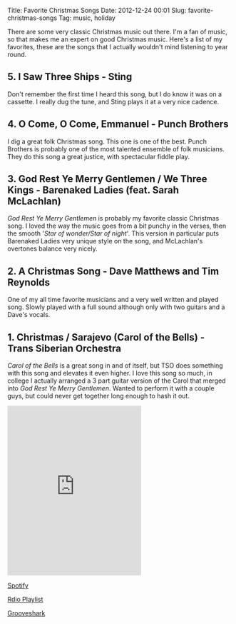 Title: Favorite Christmas Songs
Date: 2012-12-24 00:01
Slug: favorite-christmas-songs
Tag: music, holiday

There are some very classic Christmas music out there.  I'm a fan of music, so that makes me an expert on good Christmas music.  Here's a list of my favorites, these are the songs that I actually wouldn't mind listening to year round.

## 5. I Saw Three Ships - Sting

Don't remember the first time I heard this song, but I do know it was on a cassette.  I really dug the tune, and Sting plays it at a very nice cadence.

## 4. O Come, O Come, Emmanuel - Punch Brothers

I dig a great folk Christmas song.  This one is one of the best.  Punch Brothers is probably one of the most talented ensemble of folk musicians.  They do this song a great justice, with spectacular fiddle play.

## 3. God Rest Ye Merry Gentlemen / We Three Kings - Barenaked Ladies (feat. Sarah McLachlan)

_God Rest Ye Merry Gentlemen_ is probably my favorite classic Christmas song.  I loved the way the music goes from a bit punchy in the verses, then the smooth '_Star of wonder/Star of night_'.  This version in particular puts Barenaked Ladies very unique style on the song, and McLachlan's overtones balance very nicely.

## 2. A Christmas Song - Dave Matthews and Tim Reynolds

One of my all time favorite musicians and a very well written and played song.  Slowly played with a full sound although only with two guitars and a Dave's vocals.

## 1. Christmas / Sarajevo (Carol of the Bells) - Trans Siberian Orchestra

_Carol of the Bells_ is a great song in and of itself, but TSO does something with this song and elevates it even higher.  I love this song so much, in college I actually arranged a 3 part guitar version of the Carol that merged into _God Rest Ye Merry Gentlemen_.  Wanted to perform it with a couple guys, but could never get together long enough to hash it out.

<iframe src="https://embed.spotify.com/?uri=spotify:user:1244599552:playlist:7pyNc8fFX5a9SddOEqYJom" width="300" height="380" frameborder="0" allowtransparency="true"></iframe>

[Spotify](http://open.spotify.com/user/1244599552/playlist/7pyNc8fFX5a9SddOEqYJom)

[Rdio Playlist](http://rd.io/x/QPvnL15lfQ)

[Grooveshark](http://grooveshark.com/playlist/Favorite+Christmas+Music/81043757)
